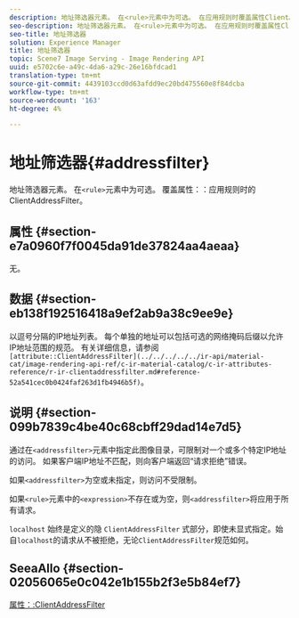 ```yaml
---
description: 地址筛选器元素。 在<rule>元素中为可选。 在应用规则时覆盖属性ClientAddressFilter。
seo-description: 地址筛选器元素。 在<rule>元素中为可选。 在应用规则时覆盖属性ClientAddressFilter。
seo-title: 地址筛选器
solution: Experience Manager
title: 地址筛选器
topic: Scene7 Image Serving - Image Rendering API
uuid: e5702c6e-a49c-4da6-a29c-26e16bfdcad1
translation-type: tm+mt
source-git-commit: 4439103ccd0d63afdd9ec20bd475560e8f84dcba
workflow-type: tm+mt
source-wordcount: '163'
ht-degree: 4%

---
```



# 地址筛选器{#addressfilter}

地址筛选器元素。 在`<rule>`元素中为可选。 覆盖属性：：应用规则时的ClientAddressFilter。

## 属性 {#section-e7a0960f7f0045da91de37824aa4aeaa}

无。

## 数据 {#section-eb138f192516418a9ef2ab9a38c9ee9e}

以逗号分隔的IP地址列表。 每个单独的地址可以包括可选的网络掩码后缀以允许IP地址范围的规范。 有关详细信息，请参阅` [attribute::ClientAddressFilter](../../../../../ir-api/material-cat/image-rendering-api-ref/c-ir-material-catalog/c-ir-attributes-reference/r-ir-clientaddressfilter.md#reference-52a541cec0b0424faf263d1fb4946b5f)`。

## 说明 {#section-099b7839c4be40c68cbff29dad14e7d5}

通过在`<addressfilter>`元素中指定此图像目录，可限制对一个或多个特定IP地址的访问。 如果客户端IP地址不匹配，则向客户端返回“请求拒绝”错误。

如果`<addressfilter>`为空或未指定，则访问不受限制。

如果`<rule>`元素中的`<expression>`不存在或为空，则`<addressfilter>`将应用于所有请求。

`localhost` 始终是定义的隐 `ClientAddressFilter` 式部分，即使未显式指定。始自`localhost`的请求从不被拒绝，无论`ClientAddressFilter`规范如何。

## SeeaAllo {#section-02056065e0c042e1b155b2f3e5b84ef7}

[属性：:ClientAddressFilter](../../../../../ir-api/material-cat/image-rendering-api-ref/c-ir-material-catalog/c-ir-attributes-reference/r-ir-clientaddressfilter.md#reference-52a541cec0b0424faf263d1fb4946b5f)
